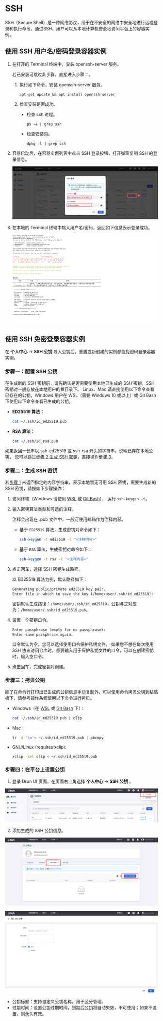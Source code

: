 # SSH  

SSH（Secure Shell）是一种网络协议，用于在不安全的网络中安全地进行远程登录和执行命令。通过SSH，用户可以从本地计算机安全地访问平台上的容器实例。

## 使用 SSH 用户名/密码登录容器实例

1. 在打开的 Terminal 终端中，安装 openssh-server 服务。

    若已安装可跳过此步骤，直接进入步骤二。

    1. 执行如下命令，安装 openssh-server 服务。
   
        ```shell
        apt-get update && apt install openssh-server
        ```

    1. 检查安装是否成功。

        * 检查 ssh 进程。

            ```shell
            ps -e | grep ssh
            ```

        * 检查安装包。

            ```
            dpkg -l | grep ssh
            ```

2. 容器启动后，在容器实例列表中点击 SSH 登录按钮，打开弹窗复制 SSH 的登录信息。

    ![ssh1](../images/ssh1.png)

3. 在本地的 Terminal 终端中输入用户名/密码，返回如下信息表示登录成功。

    ![ssh2](../images/ssh2.png)

## 使用 SSH 免密登录容器实例

在 **个人中心** -> **SSH 公钥** 导入公钥后，重启或新创建的实例都能免密码登录容器实例。

### 步骤一：配置 SSH 公钥

在生成新的 SSH 密钥前，请先确认是否需要使用本地已生成的 SSH 密钥，SSH 密钥对一般存放在本地用户的根目录下。
Linux、Mac 请直接使用以下命令查看已存在的公钥，Windows 用户在 WSL（需要 Windows 10 或以上）或 Git Bash 下使用以下命令查看已生成的公钥。

- **ED25519 算法：**

    ```bash
    cat ~/.ssh/id_ed25519.pub
    ```

- **RSA 算法：**

    ```bash
    cat ~/.ssh/id_rsa.pub
    ```

如果返回一长串以 ssh-ed25519 或 ssh-rsa 开头的字符串，说明已存在本地公钥，
您可以跳过[步骤 2 生成 SSH 密钥](#2-ssh)，直接操作[步骤 3](#3)。

### 步骤二：生成 SSH 密钥

若[步骤 1](#1-ssh) 未返回指定的内容字符串，表示本地暂无可用 SSH 密钥，需要生成新的 SSH 密钥，请按如下步骤操作：

1. 访问终端（Windows 请使用 [WSL](https://docs.microsoft.com/zh-cn/windows/wsl/install) 或 [Git Bash](https://gitforwindows.org/)），
   运行 `ssh-keygen -t`。
  
2. 输入密钥算法类型和可选的注释。
  
    注释会出现在 .pub 文件中，一般可使用邮箱作为注释内容。
    
    - 基于 `ED25519` 算法，生成密钥对命令如下：
    
        ```bash
        ssh-keygen -t ed25519 -C "<注释内容>"
        ```
    
    - 基于 `RSA` 算法，生成密钥对命令如下：
    
        ```bash
        ssh-keygen -t rsa -C "<注释内容>"
        ```

3. 点击回车，选择 SSH 密钥生成路径。

    以 ED25519 算法为例，默认路径如下：
    
    ```console
    Generating public/private ed25519 key pair.
    Enter file in which to save the key (/home/user/.ssh/id_ed25519):
    ```
    
    密钥默认生成路径：`/home/user/.ssh/id_ed25519`，公钥与之对应为：`/home/user/.ssh/id_ed25519.pub`。

4. 设置一个密钥口令。

    ```console
    Enter passphrase (empty for no passphrase):
    Enter same passphrase again:
    ```

    口令默认为空，您可以选择使用口令保护私钥文件。
    如果您不想在每次使用 SSH 协议访问仓库时，都要输入用于保护私钥文件的口令，可以在创建密钥时，输入空口令。

5. 点击回车，完成密钥对创建。

### 步骤三：拷贝公钥

除了在命令行打印出已生成的公钥信息手动复制外，可以使用命令拷贝公钥到粘贴板下，请参考操作系统使用以下命令进行拷贝。

- Windows（在 [WSL](https://docs.microsoft.com/en-us/windows/wsl/install) 或 [Git Bash](https://gitforwindows.org/) 下）：

    ```bash
    cat ~/.ssh/id_ed25519.pub | clip
    ```

- Mac：

    ```bash
    tr -d '\n'< ~/.ssh/id_ed25519.pub | pbcopy
    ```

- GNU/Linux (requires xclip):

    ```bash
    xclip -sel clip < ~/.ssh/id_ed25519.pub
    ```

### 步骤四：在平台上设置公钥

1. 登录 Drun UI 页面，在页面右上角选择 **个人中心** -> **SSH 公钥** 。

![ssh3](../images/ssh3.png)

  
2. 添加生成的 SSH 公钥信息。

![ssh4](../images/ssh4.png)

![ssh5](../images/ssh5.png)


* 公钥标题：支持自定义公钥名称，用于区分管理。
* 过期时间：设置公钥过期时间，到期后公钥将自动失效，不可使用；如果不设置，则永久有效。

